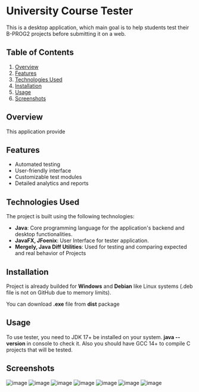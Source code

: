 # University Course Tester

This is a desktop application, which main goal is to help students test their B-PROG2 projects before submitting it on a web.

## Table of Contents

1. [Overview](#overview)
2. [Features](#features)
3. [Technologies Used](#technologies-used)
4. [Installation](#installation)
5. [Usage](#usage)
6. [Screenshots](#screenshots)

## Overview

This application provide 

## Features

- Automated testing
- User-friendly interface
- Customizable test modules
- Detailed analytics and reports

## Technologies Used

The project is built using the following technologies:

- **Java**: Core programming language for the application's backend and desktop functionalities.
- **JavaFX, JFoenix**: User Interface for tester application.
- **Mergely, Java Diff Utilities**: Used for testing and comparing expected and real behavior of Projects

## Installation

Project is already builded for  **Windows** and **Debian** like Linux systems (.deb file is not on GitHub due to memory limits).

You can download **.exe** file from **dist** package


## Usage
To use tester, you need to JDK 17+ be installed on your system. **java --version** in console to check it.
Also you should have GCC 14+ to compile C projects that will be tested.

## Screenshots

![image](https://github.com/user-attachments/assets/b08b070f-5299-494d-af03-b656aa2d0017)
![image](https://github.com/user-attachments/assets/87d3f85f-6ee7-4198-a4ad-16d6e0da518a)
![image](https://github.com/user-attachments/assets/30168eca-dd87-47f6-8a8a-799af71d81f5)
![image](https://github.com/user-attachments/assets/3e65d62a-5b28-4cff-a68c-4a48a9c54d35)
![image](https://github.com/user-attachments/assets/f49477f5-4dd2-4d3d-bc83-f22608153bb2)
![image](https://github.com/user-attachments/assets/30afa877-1d61-45b5-95e5-73859dbf4b08)
![image](https://github.com/user-attachments/assets/5770b772-6c94-4039-a192-e0464bd0a301)






